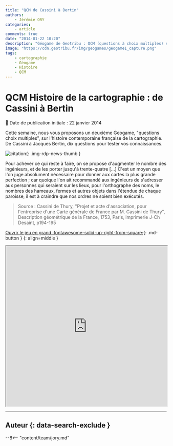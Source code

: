 ```yaml
---
title: "QCM de Cassini à Bertin"
authors:
    - Jérémie ORY
categories:
    - article
comments: true
date: "2014-01-22 10:20"
description: "Géogame de Geotribu : QCM (questions à choix multiples) sur l'histoire contemporaine française de la cartographie. De Cassini à Jacques Bertin, dix questions pour tester vos connaissances."
image: "https://cdn.geotribu.fr/img/geogames/geogame1_capture.png"
tags:
    - cartographie
    - Géogame
    - Histoire
    - QCM
---
```


# QCM Histoire de la cartographie : de Cassini à Bertin

:calendar: Date de publication initiale : 22 janvier 2014

Cette semaine, nous vous proposons un deuxième Geogame, "questions choix multiples", sur l'histoire contemporaine française de la cartographie. De Cassini à Jacques Bertin, dix questions pour tester vos connaissances.

![citation](https://cdn.geotribu.fr/img/logos-icones/divers/quote_citation.png "icône citation"){: .img-rdp-news-thumb }

Pour achever ce qui reste à faire, on se propose d'augmenter le nombre des ingénieurs, et de les porter jusqu'à trente-quatre [...] C'est un moyen que l'on juge absolument nécessaire pour donner aux cartes la plus grande perfection ; car quoique l'on ait recommandé aux ingénieurs de s'adresser aux personnes qui seraient sur les lieux, pour l'orthographe des noms, le nombres des hameaux, fermes et autres objets dans l'étendue de chaque paroisse, il est à craindre que nos ordres ne soient bien exécutés.  

> Source : Cassini de Thury, "Projet et acte d'association, pour l'entreprise d'une Carte générale de France par M. Cassini de Thury", Description géométrique de la France, 1753, Paris, imprimerie J-Ch Desaint, p194-195

[Ouvrir le jeu en grand :fontawesome-solid-up-right-from-square:](https://geotribu.github.io/geogames/quatrieme_jeu){: .md-button }
{: align=middle }

<iframe name="geogame4" width="100%" height="500px" src="https://geotribu.github.io/geogames/quatrieme_jeu" frameborder="1"></iframe>

----

## Auteur {: data-search-exclude }

--8<-- "content/team/jory.md"
